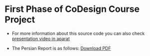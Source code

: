 # First Phase of CoDesign Course Project

- For more information about this source code you can also check [presentation video in aparat ](https://www.aparat.com/v/C9bAU)


- The Persian Report is as follows:
<a href="https://github.com/gholinejad/COD_Phase1/Report/COD_Pj_Phase1_Report_953220072.pdf">Download PDF</a>

